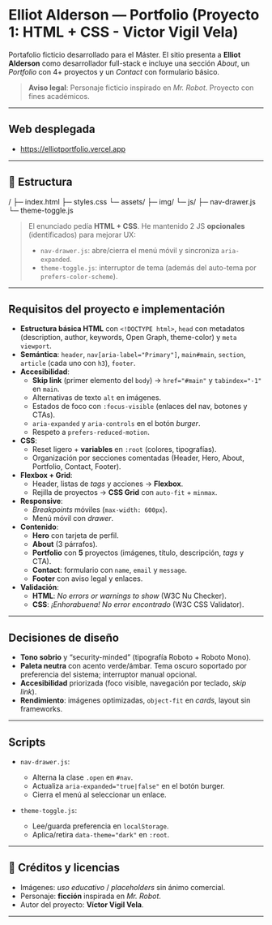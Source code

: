 # Elliot Alderson — Portfolio (Proyecto 1: HTML + CSS - Victor Vigil Vela)

Portafolio ficticio desarrollado para el Máster. El sitio presenta a **Elliot Alderson** como desarrollador full-stack e incluye una sección _About_, un _Portfolio_ con 4+ proyectos y un _Contact_ con formulario básico.

> **Aviso legal**: Personaje ficticio inspirado en _Mr. Robot_. Proyecto con fines académicos.

---

## Web desplegada

- https://elliotportfolio.vercel.app

---

## 📁 Estructura

/
├─ index.html
├─ styles.css
└─ assets/
├─ img/
└─ js/
├─ nav-drawer.js
└─ theme-toggle.js

> El enunciado pedía **HTML + CSS**. He mantenido 2 JS **opcionales** (identificados) para mejorar UX:
>
> - `nav-drawer.js`: abre/cierra el menú móvil y sincroniza `aria-expanded`.
> - `theme-toggle.js`: interruptor de tema (además del auto-tema por `prefers-color-scheme`).

---

## Requisitos del proyecto e implementación

- **Estructura básica HTML** con `<!DOCTYPE html>`, `head` con metadatos (description, author, keywords, Open Graph, theme-color) y `meta viewport`.
- **Semántica**: `header`, `nav[aria-label="Primary"]`, `main#main`, `section`, `article` (cada uno con `h3`), `footer`.
- **Accesibilidad**:
  - **Skip link** (primer elemento del `body`) → `href="#main"` y `tabindex="-1"` en `main`.
  - Alternativas de texto `alt` en imágenes.
  - Estados de foco con `:focus-visible` (enlaces del nav, botones y CTAs).
  - `aria-expanded` y `aria-controls` en el botón _burger_.
  - Respeto a `prefers-reduced-motion`.
- **CSS**:
  - Reset ligero + **variables** en `:root` (colores, tipografías).
  - Organización por secciones comentadas (Header, Hero, About, Portfolio, Contact, Footer).
- **Flexbox + Grid**:
  - Header, listas de _tags_ y acciones → **Flexbox**.
  - Rejilla de proyectos → **CSS Grid** con `auto-fit` + `minmax`.
- **Responsive**:
  - _Breakpoints_ móviles (`max-width: 600px`).
  - Menú móvil con _drawer_.
- **Contenido**:
  - **Hero** con tarjeta de perfil.
  - **About** (3 párrafos).
  - **Portfolio** con **5** proyectos (imágenes, título, descripción, _tags_ y CTA).
  - **Contact**: formulario con `name`, `email` y `message`.
  - **Footer** con aviso legal y enlaces.
- **Validación**:
  - **HTML**: _No errors or warnings to show_ (W3C Nu Checker).
  - **CSS**: _¡Enhorabuena! No error encontrado_ (W3C CSS Validator).

---

## Decisiones de diseño

- **Tono sobrio** y “security-minded” (tipografía Roboto + Roboto Mono).
- **Paleta neutra** con acento verde/ámbar. Tema oscuro soportado por preferencia del sistema; interruptor manual opcional.
- **Accesibilidad** priorizada (foco visible, navegación por teclado, _skip link_).
- **Rendimiento**: imágenes optimizadas, `object-fit` en _cards_, layout sin frameworks.

---

## Scripts

- `nav-drawer.js`:

  - Alterna la clase `.open` en `#nav`.
  - Actualiza `aria-expanded="true|false"` en el botón burger.
  - Cierra el menú al seleccionar un enlace.

- `theme-toggle.js`:
  - Lee/guarda preferencia en `localStorage`.
  - Aplica/retira `data-theme="dark"` en `:root`.

---

## 📜 Créditos y licencias

- Imágenes: _uso educativo_ / _placeholders_ sin ánimo comercial.
- Personaje: **ficción** inspirada en _Mr. Robot_.
- Autor del proyecto: **Víctor Vigil Vela**.

---
